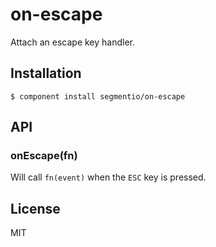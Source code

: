 
# on-escape

  Attach an escape key handler.

## Installation

    $ component install segmentio/on-escape

## API

### onEscape(fn)

  Will call `fn(event)` when the `ESC` key is pressed.

## License

  MIT
